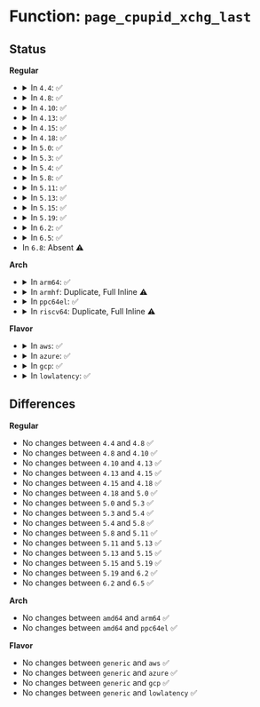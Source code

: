 # Function: <code>page_cpupid_xchg_last</code>

## Status
<b>Regular</b>
<ul>
<li>
<details>
<summary>In <code>4.4</code>: ✅</summary>

```c
int page_cpupid_xchg_last(struct page *page, int cpupid);
```

**Collision:** Unique Global

**Inline:** No

**Transformation:** False

**Instances:**

```
In mm/mmzone.c (ffffffff811ac450)
Location: mm/mmzone.c:99
Inline: False
Direct callers:
  - kernel/sched/fair.c:should_numa_migrate_memory
  - mm/memory.c:do_wp_page
  - mm/memory.c:do_wp_page
  - mm/migrate.c:migrate_page_copy
  - mm/migrate.c:migrate_page_copy
  - mm/huge_memory.c:split_huge_page_to_list
```
**Symbols:**

```
ffffffff811ac450-ffffffff811ac48c: page_cpupid_xchg_last (STB_GLOBAL)
```
</details>
</li>
<li>
<details>
<summary>In <code>4.8</code>: ✅</summary>

```c
int page_cpupid_xchg_last(struct page *page, int cpupid);
```

**Collision:** Unique Global

**Inline:** No

**Transformation:** False

**Instances:**

```
In mm/mmzone.c (ffffffff811c51f0)
Location: mm/mmzone.c:99
Inline: False
Direct callers:
  - kernel/sched/fair.c:should_numa_migrate_memory
  - mm/memory.c:do_wp_page
  - mm/memory.c:do_wp_page
  - mm/migrate.c:migrate_page_copy
  - mm/migrate.c:migrate_page_copy
  - mm/huge_memory.c:split_huge_page_to_list
```
**Symbols:**

```
ffffffff811c51f0-ffffffff811c5236: page_cpupid_xchg_last (STB_GLOBAL)
```
</details>
</li>
<li>
<details>
<summary>In <code>4.10</code>: ✅</summary>

```c
int page_cpupid_xchg_last(struct page *page, int cpupid);
```

**Collision:** Unique Global

**Inline:** No

**Transformation:** False

**Instances:**

```
In mm/mmzone.c (ffffffff811d5300)
Location: mm/mmzone.c:99
Inline: False
Direct callers:
  - kernel/sched/fair.c:should_numa_migrate_memory
  - mm/memory.c:do_wp_page
  - mm/memory.c:do_wp_page
  - mm/memory.c:finish_mkwrite_fault
  - mm/migrate.c:migrate_page_copy
  - mm/migrate.c:migrate_page_copy
  - mm/huge_memory.c:split_huge_page_to_list
```
**Symbols:**

```
ffffffff811d5300-ffffffff811d534e: page_cpupid_xchg_last (STB_GLOBAL)
```
</details>
</li>
<li>
<details>
<summary>In <code>4.13</code>: ✅</summary>

```c
int page_cpupid_xchg_last(struct page *page, int cpupid);
```

**Collision:** Unique Global

**Inline:** No

**Transformation:** False

**Instances:**

```
In mm/mmzone.c (ffffffff811de180)
Location: mm/mmzone.c:99
Inline: False
Direct callers:
  - kernel/sched/fair.c:should_numa_migrate_memory
  - mm/memory.c:do_wp_page
  - mm/memory.c:do_wp_page
  - mm/memory.c:finish_mkwrite_fault
  - mm/migrate.c:migrate_page_copy
  - mm/migrate.c:migrate_page_copy
  - mm/huge_memory.c:split_huge_page_to_list
```
**Symbols:**

```
ffffffff811de180-ffffffff811de1ce: page_cpupid_xchg_last (STB_GLOBAL)
```
</details>
</li>
<li>
<details>
<summary>In <code>4.15</code>: ✅</summary>

```c
int page_cpupid_xchg_last(struct page *page, int cpupid);
```

**Collision:** Unique Global

**Inline:** No

**Transformation:** False

**Instances:**

```
In mm/mmzone.c (ffffffff811f3c10)
Location: mm/mmzone.c:100
Inline: False
Direct callers:
  - kernel/sched/fair.c:should_numa_migrate_memory
  - mm/memory.c:do_wp_page
  - mm/memory.c:do_wp_page
  - mm/memory.c:finish_mkwrite_fault
  - mm/migrate.c:migrate_page_states
  - mm/migrate.c:migrate_page_states
  - mm/huge_memory.c:split_huge_page_to_list
```
**Symbols:**

```
ffffffff811f3c10-ffffffff811f3c5e: page_cpupid_xchg_last (STB_GLOBAL)
```
</details>
</li>
<li>
<details>
<summary>In <code>4.18</code>: ✅</summary>

```c
int page_cpupid_xchg_last(struct page *page, int cpupid);
```

**Collision:** Unique Global

**Inline:** No

**Transformation:** False

**Instances:**

```
In mm/mmzone.c (ffffffff81214f40)
Location: mm/mmzone.c:100
Inline: False
Direct callers:
  - kernel/sched/fair.c:should_numa_migrate_memory
  - mm/memory.c:do_wp_page
  - mm/memory.c:do_wp_page
  - mm/memory.c:finish_mkwrite_fault
  - mm/migrate.c:migrate_page_states
  - mm/migrate.c:migrate_page_states
  - mm/huge_memory.c:split_huge_page_to_list
```
**Symbols:**

```
ffffffff81214f40-ffffffff81214f8e: page_cpupid_xchg_last (STB_GLOBAL)
```
</details>
</li>
<li>
<details>
<summary>In <code>5.0</code>: ✅</summary>

```c
int page_cpupid_xchg_last(struct page *page, int cpupid);
```

**Collision:** Unique Global

**Inline:** No

**Transformation:** False

**Instances:**

```
In mm/mmzone.c (ffffffff81227e20)
Location: mm/mmzone.c:100
Inline: False
Direct callers:
  - kernel/sched/fair.c:should_numa_migrate_memory
  - mm/memory.c:do_wp_page
  - mm/memory.c:do_wp_page
  - mm/memory.c:finish_mkwrite_fault
  - mm/migrate.c:migrate_page_states
  - mm/migrate.c:migrate_page_states
  - mm/huge_memory.c:split_huge_page_to_list
```
**Symbols:**

```
ffffffff81227e20-ffffffff81227e6e: page_cpupid_xchg_last (STB_GLOBAL)
```
</details>
</li>
<li>
<details>
<summary>In <code>5.3</code>: ✅</summary>

```c
int page_cpupid_xchg_last(struct page *page, int cpupid);
```

**Collision:** Unique Global

**Inline:** No

**Transformation:** False

**Instances:**

```
In mm/mmzone.c (ffffffff81237b50)
Location: mm/mmzone.c:100
Inline: False
Direct callers:
  - kernel/sched/fair.c:should_numa_migrate_memory
  - mm/memory.c:do_wp_page
  - mm/memory.c:do_wp_page
  - mm/memory.c:finish_mkwrite_fault
  - mm/migrate.c:migrate_page_states
  - mm/migrate.c:migrate_page_states
  - mm/huge_memory.c:__split_huge_page
```
**Symbols:**

```
ffffffff81237b50-ffffffff81237b9e: page_cpupid_xchg_last (STB_GLOBAL)
```
</details>
</li>
<li>
<details>
<summary>In <code>5.4</code>: ✅</summary>

```c
int page_cpupid_xchg_last(struct page *page, int cpupid);
```

**Collision:** Unique Global

**Inline:** No

**Transformation:** False

**Instances:**

```
In mm/mmzone.c (ffffffff81245e00)
Location: mm/mmzone.c:100
Inline: False
Direct callers:
  - kernel/sched/fair.c:should_numa_migrate_memory
  - mm/memory.c:do_wp_page
  - mm/memory.c:do_wp_page
  - mm/memory.c:finish_mkwrite_fault
  - mm/migrate.c:migrate_page_states
  - mm/migrate.c:migrate_page_states
  - mm/huge_memory.c:__split_huge_page
```
**Symbols:**

```
ffffffff81245e00-ffffffff81245e4e: page_cpupid_xchg_last (STB_GLOBAL)
```
</details>
</li>
<li>
<details>
<summary>In <code>5.8</code>: ✅</summary>

```c
int page_cpupid_xchg_last(struct page *page, int cpupid);
```

**Collision:** Unique Global

**Inline:** No

**Transformation:** False

**Instances:**

```
In mm/mmzone.c (ffffffff81273bc0)
Location: mm/mmzone.c:100
Inline: False
Direct callers:
  - kernel/sched/fair.c:should_numa_migrate_memory
  - mm/memory.c:wp_page_shared
  - mm/memory.c:finish_mkwrite_fault
  - mm/migrate.c:migrate_page_states
  - mm/migrate.c:migrate_page_states
  - mm/huge_memory.c:__split_huge_page_tail
```
**Symbols:**

```
ffffffff81273bc0-ffffffff81273c0e: page_cpupid_xchg_last (STB_GLOBAL)
```
</details>
</li>
<li>
<details>
<summary>In <code>5.11</code>: ✅</summary>

```c
int page_cpupid_xchg_last(struct page *page, int cpupid);
```

**Collision:** Unique Global

**Inline:** No

**Transformation:** False

**Instances:**

```
In mm/mmzone.c (ffffffff8127e440)
Location: mm/mmzone.c:87
Inline: False
Direct callers:
  - kernel/sched/fair.c:should_numa_migrate_memory
  - mm/memory.c:wp_page_shared
  - mm/memory.c:finish_mkwrite_fault
  - mm/migrate.c:migrate_page_states
  - mm/migrate.c:migrate_page_states
```
**Symbols:**

```
ffffffff8127e440-ffffffff8127e48e: page_cpupid_xchg_last (STB_GLOBAL)
```
</details>
</li>
<li>
<details>
<summary>In <code>5.13</code>: ✅</summary>

```c
int page_cpupid_xchg_last(struct page *page, int cpupid);
```

**Collision:** Unique Global

**Inline:** No

**Transformation:** False

**Instances:**

```
In mm/mmzone.c (ffffffff812835a0)
Location: mm/mmzone.c:87
Inline: False
Direct callers:
  - kernel/sched/fair.c:should_numa_migrate_memory
  - mm/memory.c:wp_page_reuse
  - mm/migrate.c:migrate_page_states
  - mm/migrate.c:migrate_page_states
```
**Symbols:**

```
ffffffff812835a0-ffffffff812835ee: page_cpupid_xchg_last (STB_GLOBAL)
```
</details>
</li>
<li>
<details>
<summary>In <code>5.15</code>: ✅</summary>

```c
int page_cpupid_xchg_last(struct page *page, int cpupid);
```

**Collision:** Unique Global

**Inline:** No

**Transformation:** False

**Instances:**

```
In mm/mmzone.c (ffffffff812c17c0)
Location: mm/mmzone.c:87
Inline: False
Direct callers:
  - kernel/sched/fair.c:should_numa_migrate_memory
  - mm/memory.c:finish_mkwrite_fault
  - mm/migrate.c:migrate_page_states
  - mm/migrate.c:migrate_page_states
```
**Symbols:**

```
ffffffff812c17c0-ffffffff812c1804: page_cpupid_xchg_last (STB_GLOBAL)
```
</details>
</li>
<li>
<details>
<summary>In <code>5.19</code>: ✅</summary>

```c
int page_cpupid_xchg_last(struct page *page, int cpupid);
```

**Collision:** Unique Global

**Inline:** No

**Transformation:** False

**Instances:**

```
In mm/mmzone.c (ffffffff8131e8c0)
Location: mm/mmzone.c:94
Inline: False
Direct callers:
  - kernel/sched/fair.c:should_numa_migrate_memory
  - mm/memory.c:finish_mkwrite_fault
  - mm/migrate.c:folio_migrate_flags
  - mm/migrate.c:folio_migrate_flags
```
**Symbols:**

```
ffffffff8131e8c0-ffffffff8131e910: page_cpupid_xchg_last (STB_GLOBAL)
```
</details>
</li>
<li>
<details>
<summary>In <code>6.2</code>: ✅</summary>

```c
int page_cpupid_xchg_last(struct page *page, int cpupid);
```

**Collision:** Unique Global

**Inline:** No

**Transformation:** False

**Instances:**

```
In mm/mmzone.c (ffffffff813923e0)
Location: mm/mmzone.c:96
Inline: False
Direct callers:
  - kernel/sched/fair.c:should_numa_migrate_memory
  - kernel/sched/fair.c:should_numa_migrate_memory
  - mm/memory.c:finish_mkwrite_fault
  - mm/mprotect.c:change_pte_range
  - mm/migrate.c:folio_migrate_flags
  - mm/migrate.c:folio_migrate_flags
  - mm/huge_memory.c:change_huge_pmd
```
**Symbols:**

```
ffffffff813923e0-ffffffff81392430: page_cpupid_xchg_last (STB_GLOBAL)
```
</details>
</li>
<li>
<details>
<summary>In <code>6.5</code>: ✅</summary>

```c
int page_cpupid_xchg_last(struct page *page, int cpupid);
```

**Collision:** Unique Global

**Inline:** No

**Transformation:** False

**Instances:**

```
In mm/mmzone.c (ffffffff813c4de0)
Location: mm/mmzone.c:96
Inline: False
Direct callers:
  - kernel/sched/fair.c:should_numa_migrate_memory
  - kernel/sched/fair.c:should_numa_migrate_memory
  - mm/memory.c:finish_mkwrite_fault
  - mm/mprotect.c:change_pte_range
  - mm/migrate.c:folio_migrate_flags
  - mm/migrate.c:folio_migrate_flags
  - mm/huge_memory.c:change_huge_pmd
```
**Symbols:**

```
ffffffff813c4de0-ffffffff813c4e30: page_cpupid_xchg_last (STB_GLOBAL)
```
</details>
</li>
<li>
In <code>6.8</code>: Absent ⚠️
</li>
</ul>
<b>Arch</b>
<ul>
<li>
<details>
<summary>In <code>arm64</code>: ✅</summary>

```c
int page_cpupid_xchg_last(struct page *page, int cpupid);
```

**Collision:** Unique Global

**Inline:** No

**Transformation:** False

**Instances:**

```
In mm/mmzone.c (ffff8000102d95b8)
Location: mm/mmzone.c:100
Inline: False
Direct callers:
  - kernel/sched/fair.c:should_numa_migrate_memory
  - mm/memory.c:do_wp_page
  - mm/memory.c:do_wp_page
  - mm/memory.c:finish_mkwrite_fault
  - mm/migrate.c:migrate_page_states
  - mm/migrate.c:migrate_page_states
  - mm/huge_memory.c:__split_huge_page
```
**Symbols:**

```
ffff8000102d95b8-ffff8000102d961c: page_cpupid_xchg_last (STB_GLOBAL)
```
</details>
</li>
<li>
<details>
<summary>In <code>armhf</code>: Duplicate, Full Inline ⚠️</summary>

**Collision:** Static Duplication

**Inline:** Full

**Transformation:** False

**Instances:**

```
In mm/memory.c (0)
Location: include/linux/mm.h:1171
Inline: True
```
```
In mm/migrate.c (0)
Location: include/linux/mm.h:1171
Inline: True
```
</details>
</li>
<li>
<details>
<summary>In <code>ppc64el</code>: ✅</summary>

```c
int page_cpupid_xchg_last(struct page *page, int cpupid);
```

**Collision:** Unique Global

**Inline:** No

**Transformation:** False

**Instances:**

```
In mm/mmzone.c (c000000000399200)
Location: mm/mmzone.c:100
Inline: False
Direct callers:
  - kernel/sched/fair.c:should_numa_migrate_memory
  - mm/memory.c:do_wp_page
  - mm/memory.c:do_wp_page
  - mm/memory.c:finish_mkwrite_fault
  - mm/migrate.c:migrate_page_states
  - mm/migrate.c:migrate_page_states
  - mm/huge_memory.c:__split_huge_page
```
**Symbols:**

```
c000000000399200-c000000000399248: page_cpupid_xchg_last (STB_GLOBAL)
```
</details>
</li>
<li>
<details>
<summary>In <code>riscv64</code>: Duplicate, Full Inline ⚠️</summary>

**Collision:** Static Duplication

**Inline:** Full

**Transformation:** False

**Instances:**

```
In mm/memory.c (0)
Location: include/linux/mm.h:1171
Inline: True
```
```
In mm/migrate.c (0)
Location: include/linux/mm.h:1171
Inline: True
```
</details>
</li>
</ul>
<b>Flavor</b>
<ul>
<li>
<details>
<summary>In <code>aws</code>: ✅</summary>

```c
int page_cpupid_xchg_last(struct page *page, int cpupid);
```

**Collision:** Unique Global

**Inline:** No

**Transformation:** False

**Instances:**

```
In mm/mmzone.c (ffffffff8123e450)
Location: mm/mmzone.c:100
Inline: False
Direct callers:
  - kernel/sched/fair.c:should_numa_migrate_memory
  - mm/memory.c:do_wp_page
  - mm/memory.c:do_wp_page
  - mm/memory.c:finish_mkwrite_fault
  - mm/migrate.c:migrate_page_states
  - mm/migrate.c:migrate_page_states
  - mm/huge_memory.c:__split_huge_page
```
**Symbols:**

```
ffffffff8123e450-ffffffff8123e49e: page_cpupid_xchg_last (STB_GLOBAL)
```
</details>
</li>
<li>
<details>
<summary>In <code>azure</code>: ✅</summary>

```c
int page_cpupid_xchg_last(struct page *page, int cpupid);
```

**Collision:** Unique Global

**Inline:** No

**Transformation:** False

**Instances:**

```
In mm/mmzone.c (ffffffff81231450)
Location: mm/mmzone.c:100
Inline: False
Direct callers:
  - kernel/sched/fair.c:should_numa_migrate_memory
  - mm/memory.c:do_wp_page
  - mm/memory.c:do_wp_page
  - mm/memory.c:finish_mkwrite_fault
  - mm/migrate.c:migrate_page_states
  - mm/migrate.c:migrate_page_states
  - mm/huge_memory.c:__split_huge_page
```
**Symbols:**

```
ffffffff81231450-ffffffff8123149e: page_cpupid_xchg_last (STB_GLOBAL)
```
</details>
</li>
<li>
<details>
<summary>In <code>gcp</code>: ✅</summary>

```c
int page_cpupid_xchg_last(struct page *page, int cpupid);
```

**Collision:** Unique Global

**Inline:** No

**Transformation:** False

**Instances:**

```
In mm/mmzone.c (ffffffff8123c1f0)
Location: mm/mmzone.c:100
Inline: False
Direct callers:
  - kernel/sched/fair.c:should_numa_migrate_memory
  - mm/memory.c:do_wp_page
  - mm/memory.c:do_wp_page
  - mm/memory.c:finish_mkwrite_fault
  - mm/migrate.c:migrate_page_states
  - mm/migrate.c:migrate_page_states
  - mm/huge_memory.c:__split_huge_page
```
**Symbols:**

```
ffffffff8123c1f0-ffffffff8123c23e: page_cpupid_xchg_last (STB_GLOBAL)
```
</details>
</li>
<li>
<details>
<summary>In <code>lowlatency</code>: ✅</summary>

```c
int page_cpupid_xchg_last(struct page *page, int cpupid);
```

**Collision:** Unique Global

**Inline:** No

**Transformation:** False

**Instances:**

```
In mm/mmzone.c (ffffffff8124b950)
Location: mm/mmzone.c:100
Inline: False
Direct callers:
  - kernel/sched/fair.c:should_numa_migrate_memory
  - mm/memory.c:do_wp_page
  - mm/memory.c:do_wp_page
  - mm/memory.c:finish_mkwrite_fault
  - mm/migrate.c:migrate_page_states
  - mm/migrate.c:migrate_page_states
  - mm/huge_memory.c:__split_huge_page
```
**Symbols:**

```
ffffffff8124b950-ffffffff8124b99e: page_cpupid_xchg_last (STB_GLOBAL)
```
</details>
</li>
</ul>

## Differences
<b>Regular</b>
<ul>
<li>
No changes between <code>4.4</code> and <code>4.8</code> ✅
</li>
<li>
No changes between <code>4.8</code> and <code>4.10</code> ✅
</li>
<li>
No changes between <code>4.10</code> and <code>4.13</code> ✅
</li>
<li>
No changes between <code>4.13</code> and <code>4.15</code> ✅
</li>
<li>
No changes between <code>4.15</code> and <code>4.18</code> ✅
</li>
<li>
No changes between <code>4.18</code> and <code>5.0</code> ✅
</li>
<li>
No changes between <code>5.0</code> and <code>5.3</code> ✅
</li>
<li>
No changes between <code>5.3</code> and <code>5.4</code> ✅
</li>
<li>
No changes between <code>5.4</code> and <code>5.8</code> ✅
</li>
<li>
No changes between <code>5.8</code> and <code>5.11</code> ✅
</li>
<li>
No changes between <code>5.11</code> and <code>5.13</code> ✅
</li>
<li>
No changes between <code>5.13</code> and <code>5.15</code> ✅
</li>
<li>
No changes between <code>5.15</code> and <code>5.19</code> ✅
</li>
<li>
No changes between <code>5.19</code> and <code>6.2</code> ✅
</li>
<li>
No changes between <code>6.2</code> and <code>6.5</code> ✅
</li>
</ul>
<b>Arch</b>
<ul>
<li>
No changes between <code>amd64</code> and <code>arm64</code> ✅
</li>
<li>
No changes between <code>amd64</code> and <code>ppc64el</code> ✅
</li>
</ul>
<b>Flavor</b>
<ul>
<li>
No changes between <code>generic</code> and <code>aws</code> ✅
</li>
<li>
No changes between <code>generic</code> and <code>azure</code> ✅
</li>
<li>
No changes between <code>generic</code> and <code>gcp</code> ✅
</li>
<li>
No changes between <code>generic</code> and <code>lowlatency</code> ✅
</li>
</ul>
